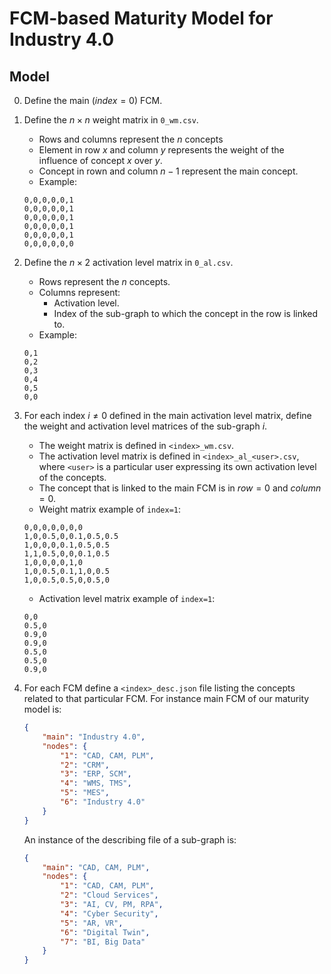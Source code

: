 # FCM-based Maturity Model for Industry 4.0

## Model

0. Define the main $(index = 0)$ FCM.

1. Define the $n \times n$ weight matrix in `0_wm.csv`.
    - Rows and columns represent the $n$ concepts
    - Element in row $x$ and column $y$ represents the weight of the influence of concept $x$ over $y$.
    - Concept in rown and column $n-1$ represent the main concept.
    - Example:
    ```csv
    0,0,0,0,0,1
    0,0,0,0,0,1
    0,0,0,0,0,1
    0,0,0,0,0,1
    0,0,0,0,0,1
    0,0,0,0,0,0
    ```

2. Define the $n \times 2$ activation level matrix in `0_al.csv`.
    - Rows represent the $n$ concepts.
    - Columns represent:
        - Activation level.
        - Index of the sub-graph to which the concept in the row is linked to.
    - Example:
    ```csv
    0,1
    0,2
    0,3
    0,4
    0,5
    0,0
    ```

3. For each index $i\neq0$ defined in the main activation level matrix, define the weight and activation level matrices of the sub-graph $i$.
    - The weight matrix is defined in `<index>_wm.csv`.
    - The activation level matrix is defined in `<index>_al_<user>.csv`, where `<user>` is a particular user expressing its own activation level of the concepts.
    - The concept that is linked to the main FCM is in $row=0$ and $column=0$.
    - Weight matrix example of `index=1`:
    ```csv
    0,0,0,0,0,0,0
    1,0,0.5,0,0.1,0.5,0.5
    1,0,0,0,0.1,0.5,0.5
    1,1,0.5,0,0,0.1,0.5
    1,0,0,0,0,1,0
    1,0,0.5,0.1,1,0,0.5
    1,0,0.5,0.5,0,0.5,0
    ```
    - Activation level matrix example of `index=1`:
    ```csv
    0,0
    0.5,0
    0.9,0
    0.9,0
    0.5,0
    0.5,0
    0.9,0
    ```


4. For each FCM define a `<index>_desc.json` file listing the concepts related to that particular FCM. For instance main FCM of our maturity model is:
    ```json
    {
        "main": "Industry 4.0",
        "nodes": {
            "1": "CAD, CAM, PLM",
            "2": "CRM",
            "3": "ERP, SCM",
            "4": "WMS, TMS",
            "5": "MES",
            "6": "Industry 4.0"
        }
    }
    ```
    An instance of the describing file of a sub-graph is:
    ```json
    {
        "main": "CAD, CAM, PLM",
        "nodes": {
            "1": "CAD, CAM, PLM",
            "2": "Cloud Services",
            "3": "AI, CV, PM, RPA",
            "4": "Cyber Security",
            "5": "AR, VR",
            "6": "Digital Twin",
            "7": "BI, Big Data"
        }
    }
    ```
